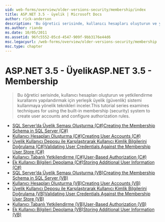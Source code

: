 ```yaml
---
uid: web-forms/overview/older-versions-security/membership/index
title: ASP.NET 3.5 - üyelik | Microsoft Docs
author: rick-anderson
description: 'Bu öğretici serisinde, kullanıcı hesapları oluşturun ve yetkilendirme kurallarını yapılandırmak için yerleşik üyelik (güvenlik) sistemi kullanmaya yönelik teknikleri inceler.'
ms.author: riande
ms.date: 10/05/2011
ms.assetid: 96fc5552-05cd-4547-909f-9bb3176e44d6
msc.legacyurl: /web-forms/overview/older-versions-security/membership
msc.type: chapter
---
```

<a name="aspnet-35---membership"></a><span data-ttu-id="9f010-103">ASP.NET 3.5 - Üyelik</span><span class="sxs-lookup"><span data-stu-id="9f010-103">ASP.NET 3.5 - Membership</span></span>
====================
> <span data-ttu-id="9f010-104">Bu öğretici serisinde, kullanıcı hesapları oluşturun ve yetkilendirme kurallarını yapılandırmak için yerleşik üyelik (güvenlik) sistemi kullanmaya yönelik teknikleri inceler.</span><span class="sxs-lookup"><span data-stu-id="9f010-104">This tutorial series examines techniques for using the built-in membership (security) system to create user accounts and configure authorization rules.</span></span>


- [<span data-ttu-id="9f010-105">SQL Server’da Üyelik Şeması Oluşturma (C#)</span><span class="sxs-lookup"><span data-stu-id="9f010-105">Creating the Membership Schema in SQL Server (C#)</span></span>](creating-the-membership-schema-in-sql-server-cs.md)
- [<span data-ttu-id="9f010-106">Kullanıcı Hesapları Oluşturma (C#)</span><span class="sxs-lookup"><span data-stu-id="9f010-106">Creating User Accounts (C#)</span></span>](creating-user-accounts-cs.md)
- [<span data-ttu-id="9f010-107">Üyelik Kullanıcı Deposu ile Karşılaştırarak Kullanıcı Kimlik Bilgilerini Doğrulama (C#)</span><span class="sxs-lookup"><span data-stu-id="9f010-107">Validating User Credentials Against the Membership User Store (C#)</span></span>](validating-user-credentials-against-the-membership-user-store-cs.md)
- [<span data-ttu-id="9f010-108">Kullanıcı Tabanlı Yetkilendirme (C#)</span><span class="sxs-lookup"><span data-stu-id="9f010-108">User-Based Authorization (C#)</span></span>](user-based-authorization-cs.md)
- [<span data-ttu-id="9f010-109">Ek Kullanıcı Bilgileri Depolama (C#)</span><span class="sxs-lookup"><span data-stu-id="9f010-109">Storing Additional User Information (C#)</span></span>](storing-additional-user-information-cs.md)
- [<span data-ttu-id="9f010-110">SQL Server’da Üyelik Şeması Oluşturma (VB)</span><span class="sxs-lookup"><span data-stu-id="9f010-110">Creating the Membership Schema in SQL Server (VB)</span></span>](creating-the-membership-schema-in-sql-server-vb.md)
- [<span data-ttu-id="9f010-111">Kullanıcı Hesapları Oluşturma (VB)</span><span class="sxs-lookup"><span data-stu-id="9f010-111">Creating User Accounts (VB)</span></span>](creating-user-accounts-vb.md)
- [<span data-ttu-id="9f010-112">Üyelik Kullanıcı Deposu ile Karşılaştırarak Kullanıcı Kimlik Bilgilerini Doğrulama (VB)</span><span class="sxs-lookup"><span data-stu-id="9f010-112">Validating User Credentials Against the Membership User Store (VB)</span></span>](validating-user-credentials-against-the-membership-user-store-vb.md)
- [<span data-ttu-id="9f010-113">Kullanıcı Tabanlı Yetkilendirme (VB)</span><span class="sxs-lookup"><span data-stu-id="9f010-113">User-Based Authorization (VB)</span></span>](user-based-authorization-vb.md)
- [<span data-ttu-id="9f010-114">Ek Kullanıcı Bilgileri Depolama (VB)</span><span class="sxs-lookup"><span data-stu-id="9f010-114">Storing Additional User Information (VB)</span></span>](storing-additional-user-information-vb.md)
